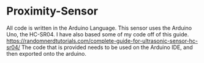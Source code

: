 # Proximity-Sensor
All code is written in the Arduino Language.
This sensor uses the Arduino Uno, the HC-SR04. I have also based some of my code off of this guide.
https://randomnerdtutorials.com/complete-guide-for-ultrasonic-sensor-hc-sr04/
The code that is provided needs to be used on the Arduino IDE, and then exported onto the arduino.
